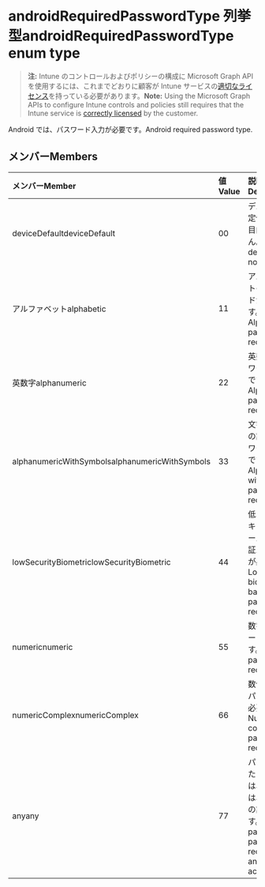 # <a name="androidrequiredpasswordtype-enum-type"></a><span data-ttu-id="dba48-101">androidRequiredPasswordType 列挙型</span><span class="sxs-lookup"><span data-stu-id="dba48-101">androidRequiredPasswordType enum type</span></span>

> <span data-ttu-id="dba48-102">**注:** Intune のコントロールおよびポリシーの構成に Microsoft Graph API を使用するには、これまでどおりに顧客が Intune サービスの[適切なライセンス](https://go.microsoft.com/fwlink/?linkid=839381)を持っている必要があります。</span><span class="sxs-lookup"><span data-stu-id="dba48-102">**Note:** Using the Microsoft Graph APIs to configure Intune controls and policies still requires that the Intune service is [correctly licensed](https://go.microsoft.com/fwlink/?linkid=839381) by the customer.</span></span>

<span data-ttu-id="dba48-103">Android では、パスワード入力が必要です。</span><span class="sxs-lookup"><span data-stu-id="dba48-103">Android required password type.</span></span>
## <a name="members"></a><span data-ttu-id="dba48-104">メンバー</span><span class="sxs-lookup"><span data-stu-id="dba48-104">Members</span></span>
|<span data-ttu-id="dba48-105">メンバー</span><span class="sxs-lookup"><span data-stu-id="dba48-105">Member</span></span>|<span data-ttu-id="dba48-106">値</span><span class="sxs-lookup"><span data-stu-id="dba48-106">Value</span></span>|<span data-ttu-id="dba48-107">説明</span><span class="sxs-lookup"><span data-stu-id="dba48-107">Description</span></span>|
|:---|:---|:---|
|<span data-ttu-id="dba48-108">deviceDefault</span><span class="sxs-lookup"><span data-stu-id="dba48-108">deviceDefault</span></span>|<span data-ttu-id="dba48-109">0</span><span class="sxs-lookup"><span data-stu-id="dba48-109">0</span></span>|<span data-ttu-id="dba48-110">デバイスの既定値でことを目的しません。</span><span class="sxs-lookup"><span data-stu-id="dba48-110">Device default value, no intent.</span></span>|
|<span data-ttu-id="dba48-111">アルファベット</span><span class="sxs-lookup"><span data-stu-id="dba48-111">alphabetic</span></span>|<span data-ttu-id="dba48-112">1</span><span class="sxs-lookup"><span data-stu-id="dba48-112">1</span></span>|<span data-ttu-id="dba48-113">アルファベットのパスワードが必要です。</span><span class="sxs-lookup"><span data-stu-id="dba48-113">Alphabetic password required.</span></span>|
|<span data-ttu-id="dba48-114">英数字</span><span class="sxs-lookup"><span data-stu-id="dba48-114">alphanumeric</span></span>|<span data-ttu-id="dba48-115">2</span><span class="sxs-lookup"><span data-stu-id="dba48-115">2</span></span>|<span data-ttu-id="dba48-116">英数字のパスワードが必要です。</span><span class="sxs-lookup"><span data-stu-id="dba48-116">Alphanumeric password required.</span></span>|
|<span data-ttu-id="dba48-117">alphanumericWithSymbols</span><span class="sxs-lookup"><span data-stu-id="dba48-117">alphanumericWithSymbols</span></span>|<span data-ttu-id="dba48-118">3</span><span class="sxs-lookup"><span data-stu-id="dba48-118">3</span></span>|<span data-ttu-id="dba48-119">文字の英数字の記号のパスワードが必要です。</span><span class="sxs-lookup"><span data-stu-id="dba48-119">Alphanumeric with symbols password required.</span></span>|
|<span data-ttu-id="dba48-120">lowSecurityBiometric</span><span class="sxs-lookup"><span data-stu-id="dba48-120">lowSecurityBiometric</span></span>|<span data-ttu-id="dba48-121">4</span><span class="sxs-lookup"><span data-stu-id="dba48-121">4</span></span>|<span data-ttu-id="dba48-122">低レベルのセキュリティ ベースの生体認証パスワードが必要です。</span><span class="sxs-lookup"><span data-stu-id="dba48-122">Low security biometrics based password required.</span></span>|
|<span data-ttu-id="dba48-123">numeric</span><span class="sxs-lookup"><span data-stu-id="dba48-123">numeric</span></span>|<span data-ttu-id="dba48-124">5</span><span class="sxs-lookup"><span data-stu-id="dba48-124">5</span></span>|<span data-ttu-id="dba48-125">数字のパスワードが必要です。</span><span class="sxs-lookup"><span data-stu-id="dba48-125">Numeric password required.</span></span>|
|<span data-ttu-id="dba48-126">numericComplex</span><span class="sxs-lookup"><span data-stu-id="dba48-126">numericComplex</span></span>|<span data-ttu-id="dba48-127">6</span><span class="sxs-lookup"><span data-stu-id="dba48-127">6</span></span>|<span data-ttu-id="dba48-128">数値の複雑なパスワードが必要です。</span><span class="sxs-lookup"><span data-stu-id="dba48-128">Numeric complex password required.</span></span>|
|<span data-ttu-id="dba48-129">any</span><span class="sxs-lookup"><span data-stu-id="dba48-129">any</span></span>|<span data-ttu-id="dba48-130">7</span><span class="sxs-lookup"><span data-stu-id="dba48-130">7</span></span>|<span data-ttu-id="dba48-131">パスワードまたはパターンは、必須では、いずれかの許容可能です。</span><span class="sxs-lookup"><span data-stu-id="dba48-131">A password or pattern is required, and any is acceptable.</span></span>|



